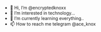 - 👋 Hi, I’m @encryptedknoxx
- 👀 I’m interested in technology...
- 🌱 I’m currently learning everything..
- 📫 How to reach me telegram @ace_knox

<!---
encryptedknoxx/encryptedknoxx is a ✨ special ✨ repository because its `README.md` (this file) appears on your GitHub profile.
You can click the Preview link to take a look at your changes.
--->

